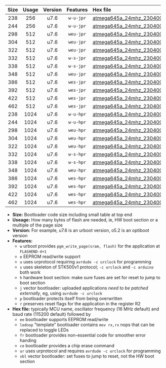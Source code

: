 |Size|Usage|Version|Features|Hex file|
|:-:|:-:|:-:|:-:|:--|
|238|256|u7.6|`w-u-jpr`|[atmega645a_24mhz_230400bps_ur_vbl.hex](https://raw.githubusercontent.com/stefanrueger/urboot/main//atmega645a_24mhz_230400bps_ur_vbl.hex)|
|244|256|u7.6|`w-u-jpr`|[atmega645a_24mhz_230400bps_lednop_ur_vbl.hex](https://raw.githubusercontent.com/stefanrueger/urboot/main//atmega645a_24mhz_230400bps_lednop_ur_vbl.hex)|
|298|512|u7.6|`weu-jpr`|[atmega645a_24mhz_230400bps_ee_ur_vbl.hex](https://raw.githubusercontent.com/stefanrueger/urboot/main//atmega645a_24mhz_230400bps_ee_ur_vbl.hex)|
|304|512|u7.6|`weu-jpr`|[atmega645a_24mhz_230400bps_ee_lednop_ur_vbl.hex](https://raw.githubusercontent.com/stefanrueger/urboot/main//atmega645a_24mhz_230400bps_ee_lednop_ur_vbl.hex)|
|322|512|u7.6|`weu-jpr`|[atmega645a_24mhz_230400bps_ee_lednop_fr_ur_vbl.hex](https://raw.githubusercontent.com/stefanrueger/urboot/main//atmega645a_24mhz_230400bps_ee_lednop_fr_ur_vbl.hex)|
|332|512|u7.6|`w-s-jpr`|[atmega645a_24mhz_230400bps_vbl.hex](https://raw.githubusercontent.com/stefanrueger/urboot/main//atmega645a_24mhz_230400bps_vbl.hex)|
|338|512|u7.6|`w-s-jpr`|[atmega645a_24mhz_230400bps_lednop_vbl.hex](https://raw.githubusercontent.com/stefanrueger/urboot/main//atmega645a_24mhz_230400bps_lednop_vbl.hex)|
|348|512|u7.6|`weu-jpr`|[atmega645a_24mhz_230400bps_ee_lednop_fr_ce_ur_vbl.hex](https://raw.githubusercontent.com/stefanrueger/urboot/main//atmega645a_24mhz_230400bps_ee_lednop_fr_ce_ur_vbl.hex)|
|386|512|u7.6|`wes-jpr`|[atmega645a_24mhz_230400bps_ee_vbl.hex](https://raw.githubusercontent.com/stefanrueger/urboot/main//atmega645a_24mhz_230400bps_ee_vbl.hex)|
|392|512|u7.6|`wes-jpr`|[atmega645a_24mhz_230400bps_ee_lednop_vbl.hex](https://raw.githubusercontent.com/stefanrueger/urboot/main//atmega645a_24mhz_230400bps_ee_lednop_vbl.hex)|
|422|512|u7.6|`wes-jpr`|[atmega645a_24mhz_230400bps_ee_lednop_fr_vbl.hex](https://raw.githubusercontent.com/stefanrueger/urboot/main//atmega645a_24mhz_230400bps_ee_lednop_fr_vbl.hex)|
|462|512|u7.6|`wes-jpr`|[atmega645a_24mhz_230400bps_ee_lednop_fr_ce_vbl.hex](https://raw.githubusercontent.com/stefanrueger/urboot/main//atmega645a_24mhz_230400bps_ee_lednop_fr_ce_vbl.hex)|
|238|1024|u7.6|`w-u-hpr`|[atmega645a_24mhz_230400bps_ur.hex](https://raw.githubusercontent.com/stefanrueger/urboot/main//atmega645a_24mhz_230400bps_ur.hex)|
|244|1024|u7.6|`w-u-hpr`|[atmega645a_24mhz_230400bps_lednop_ur.hex](https://raw.githubusercontent.com/stefanrueger/urboot/main//atmega645a_24mhz_230400bps_lednop_ur.hex)|
|298|1024|u7.6|`weu-hpr`|[atmega645a_24mhz_230400bps_ee_ur.hex](https://raw.githubusercontent.com/stefanrueger/urboot/main//atmega645a_24mhz_230400bps_ee_ur.hex)|
|304|1024|u7.6|`weu-hpr`|[atmega645a_24mhz_230400bps_ee_lednop_ur.hex](https://raw.githubusercontent.com/stefanrueger/urboot/main//atmega645a_24mhz_230400bps_ee_lednop_ur.hex)|
|322|1024|u7.6|`weu-hpr`|[atmega645a_24mhz_230400bps_ee_lednop_fr_ur.hex](https://raw.githubusercontent.com/stefanrueger/urboot/main//atmega645a_24mhz_230400bps_ee_lednop_fr_ur.hex)|
|332|1024|u7.6|`w-s-hpr`|[atmega645a_24mhz_230400bps.hex](https://raw.githubusercontent.com/stefanrueger/urboot/main//atmega645a_24mhz_230400bps.hex)|
|338|1024|u7.6|`w-s-hpr`|[atmega645a_24mhz_230400bps_lednop.hex](https://raw.githubusercontent.com/stefanrueger/urboot/main//atmega645a_24mhz_230400bps_lednop.hex)|
|348|1024|u7.6|`weu-hpr`|[atmega645a_24mhz_230400bps_ee_lednop_fr_ce_ur.hex](https://raw.githubusercontent.com/stefanrueger/urboot/main//atmega645a_24mhz_230400bps_ee_lednop_fr_ce_ur.hex)|
|386|1024|u7.6|`wes-hpr`|[atmega645a_24mhz_230400bps_ee.hex](https://raw.githubusercontent.com/stefanrueger/urboot/main//atmega645a_24mhz_230400bps_ee.hex)|
|392|1024|u7.6|`wes-hpr`|[atmega645a_24mhz_230400bps_ee_lednop.hex](https://raw.githubusercontent.com/stefanrueger/urboot/main//atmega645a_24mhz_230400bps_ee_lednop.hex)|
|422|1024|u7.6|`wes-hpr`|[atmega645a_24mhz_230400bps_ee_lednop_fr.hex](https://raw.githubusercontent.com/stefanrueger/urboot/main//atmega645a_24mhz_230400bps_ee_lednop_fr.hex)|
|462|1024|u7.6|`wes-hpr`|[atmega645a_24mhz_230400bps_ee_lednop_fr_ce.hex](https://raw.githubusercontent.com/stefanrueger/urboot/main//atmega645a_24mhz_230400bps_ee_lednop_fr_ce.hex)|

- **Size:** Bootloader code size including small table at top end
- **Useage:** How many bytes of flash are needed, ie, HW boot section or a multiple of the page size
- **Version:** For example, u7.6 is an urboot version, o5.2 is an optiboot version
- **Features:**
  + `w` urboot provides `pgm_write_page(sram, flash)` for the application at `FLASHEND-4+1`
  + `e` EEPROM read/write support
  + `u` uses urprotocol requiring `avrdude -c urclock` for programming
  + `s` uses skeleton of STK500v1 protocol; `-c urclock` and `-c arduino` both work
  + `h` hardware boot section: make sure fuses are set for reset to jump to boot section
  + `j` vector bootloader: uploaded applications *need to be patched externally*, eg, using `avrdude -c urclock`
  + `p` bootloader protects itself from being overwritten
  + `r` preserves reset flags for the application in the register R2
- **Hex file:** typically MCU name, oscillator frequency (16 MHz default) and baud rate (115200 default) followed by
  + `ee` bootloader supports EEPROM read/write
  + `lednop` "template" bootloader contains `mov rx,rx` nops that can be replaced to toggle LEDs
  + `fr` bootloader provides non-essential code for smoother error handing
  + `ce` bootloader provides a chip erase command
  + `ur` uses urprotocol and requires `avrdude -c urclock` for programming
  + `vbl` vector bootloader: set fuses to jump to reset, not the HW boot section
